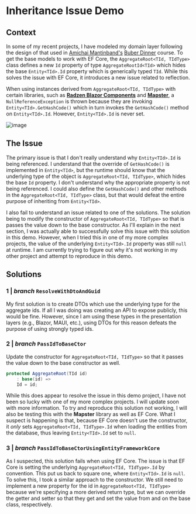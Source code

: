 # Inheritance Issue Demo

## Context

In some of my recent projects, I have modeled my domain layer following the design of that used
in [Amichai Mantinband's](https://x.com/amantinband) [Buber Dinner](https://youtube.com/playlist?list=PLzYkqgWkHPKBcDIP5gzLfASkQyTdy0t4k&si=YlTOUo812NxGpUCP)
course. To get the base models to work with EF Core, the `AggregateRoot<TId, TIdType>` class defines a new `Id` property of type `AggregateRootId<TId>` which
hides the base `Entity<TId>.Id` property which is generically typed `TId`. While this solves the issue with EF Core, it introduces a new issue related to
reflection.

When using instances derived from `AggregateRoot<TId, TIdType>` with certain libraries, such as **[Radzen Blazor Components](https://blazor.radzen.com/docs/)**
and **[Mapster](https://github.com/MapsterMapper/Mapster)**, a `NullReferenceException` is thrown because they are invoking `Entity<TId>.GetHashCode()`
which in turn invokes the `GetHashCode()` method on `Entity<TId>.Id`. However, `Entity<TId>.Id` is never set.

![image](https://github.com/JustinErdmier/InheritanceIssueDemo/assets/48148443/63ec5452-9e5a-45e6-be38-57997849bab7)

## The Issue

The primary issue is that I don't really understand why `Entity<TId>.Id` is being referenced. I understand that the override of `GetHashCode()` is
implemented in `Entity<TId>`, but the runtime should know that the underlying type of the object is `AggregateRoot<TId, TIdType>`, which hides the base `Id`
property. I don't understand why the appropriate property is not being referenced. I could also define the `GetHashCode()` and other methods in the
`AggregateRoot<TId, TIdType>` class, but that would defeat the entire purpose of inheriting from `Entity<TId>`.

I also fail to understand an issue related to one of the solutions. The solution being to modify the constructor of `AggregateRoot<TId, TIdType>` so that is
passes the value down to the base constructor. As I'll explain in the next section, I was actually able to successfully solve this issue with this solution
in this demo. However, when I tried this in one of my more complex projects, the value of the underlying `Entity<TId>.Id` property was still `null` at
runtime. I am currently trying to figure out why it's not working in my other project and attempt to reproduce in this demo.

## Solutions

### 1 | _branch_ `ResolveWithDtoAndGuid`

My first solution is to create DTOs which use the underlying type for the aggregate ids. If all I was doing was creating an API to expose publicly, this
would be fine. However, since I am using these types in the presentation layers (e.g., Blazor, MAUI, etc.), using DTOs for this reason defeats the purpose of
using strongly typed ids.

### 2 | _branch_ `PassIdToBaseCtor`

Update the constructor for `AggregateRoot<TId, TIdType>` so that it passes the value down to the base constructor as well.

```csharp
protected AggregateRoot(TId id)
    : base(id) =>
    Id = id;
```

While this does appear to resolve the issue in this demo project, I have not been so lucky with one of my more complex projects. I will update soon with
more information. To try and reproduce this solution not working, I will also be testing this with the **Mapster** library as well as EF Core. What I
suspect is happening is that, because EF Core doesn't use the constructor, it _only_ sets `AggregateRoot<TId, TIdType>.Id` when loading the entities from
the database, thus leaving `Entity<TId>.Id` set to `null`.

### 3 | _branch_ `PassIdToBaseCtorUsingEntityFrameworkCore`

As I suspected, this solution fails when using EF Core. The issue is that EF Core is setting the underlying `AggregateRoot<TId, TIdType>.Id` by convention. This
put us back to square one, where `Entity<TId>.Id` is `null`. To solve this, I took a similar approach to the constructor. We still need to implement a new
property for the id in `AggregateRoot<TId, TIdType>` because we're specifying a more derived return type, but we can override the getter and setter so that
they get and set the value from and on the base class, respectively.
